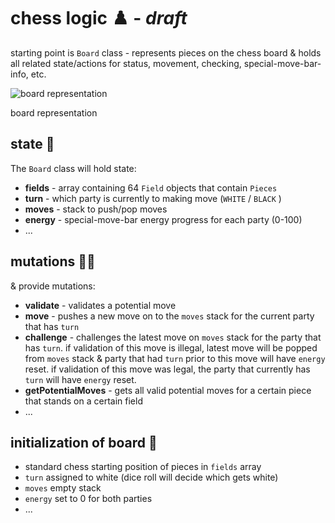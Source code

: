 # chess logic ♟️ - *draft*

starting point is ``Board`` class - represents pieces on the chess board & holds all related state/actions for status, movement, checking, special-move-bar-info, etc.

![board representation](https://miro.medium.com/max/812/1*nH4AerChS2uPEy4igMIshw.png)

board representation

## state 🧠

The ``Board`` class will hold state:

- **fields** - array containing 64 ``Field`` objects that contain ``Pieces``
- **turn** - which party is currently to making move (``WHITE`` / ``BLACK`` )
- **moves** - stack to push/pop moves
- **energy** - special-move-bar energy progress for each party (0-100)
- ...

## mutations 🕺🏽

& provide mutations: 

- **validate** - validates a potential move
- **move** - pushes a new move on to the ``moves`` stack for the current party that has ``turn``
- **challenge** - challenges the latest move on ``moves`` stack for the party that has ``turn``.  if validation of this move is illegal, latest move will be popped from ``moves`` stack & party that had ``turn`` prior to this move will have ``energy`` reset.  if validation of this move was legal, the party that currently has ``turn`` will have ``energy`` reset.
- **getPotentialMoves** - gets all valid potential moves for a certain piece that stands on a certain field
- ...

## initialization of board 🚀

- standard chess starting position of pieces in ``fields`` array
- ``turn`` assigned to white (dice roll will decide which gets white)
- ``moves`` empty stack
- ``energy`` set to 0 for both parties
- ...

